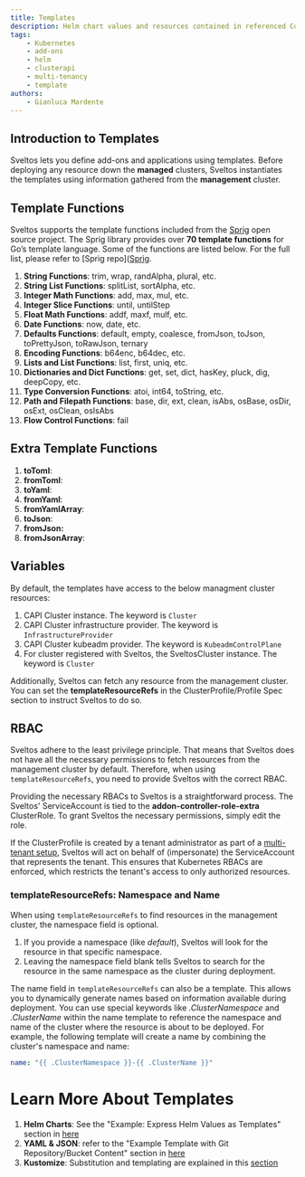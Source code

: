 ```yaml
---
title: Templates
description: Helm chart values and resources contained in referenced ConfigMaps/Secrets can be defined as template. 
tags:
    - Kubernetes
    - add-ons
    - helm
    - clusterapi
    - multi-tenancy
    - template
authors:
    - Gianluca Mardente
---
```


## Introduction to Templates

Sveltos lets you define add-ons and applications using templates. Before deploying any resource down the **managed** clusters, Sveltos instantiates the templates using information gathered from the **management** cluster.

## Template Functions

Sveltos supports the template functions included from the [Sprig](https://masterminds.github.io/sprig/) open source project. The Sprig library provides over **70 template functions** for Go’s template language. Some of the functions are listed below. For the full list, please refer to [Sprig repo]([Sprig](https://masterminds.github.io/sprig/).

1. **String Functions**: trim, wrap, randAlpha, plural, etc.
2. **String List Functions**: splitList, sortAlpha, etc.
3. **Integer Math Functions**: add, max, mul, etc.
4. **Integer Slice Functions**: until, untilStep
5. **Float Math Functions**: addf, maxf, mulf, etc.
6. **Date Functions**: now, date, etc.
7. **Defaults Functions**: default, empty, coalesce, fromJson, toJson, toPrettyJson, toRawJson, ternary
8. **Encoding Functions**: b64enc, b64dec, etc.
9. **Lists and List Functions**: list, first, uniq, etc.
10. **Dictionaries and Dict Functions**: get, set, dict, hasKey, pluck, dig, deepCopy, etc.
11. **Type Conversion Functions**: atoi, int64, toString, etc.
12. **Path and Filepath Functions**: base, dir, ext, clean, isAbs, osBase, osDir, osExt, osClean, osIsAbs
13. **Flow Control Functions**: fail

## Extra Template Functions

1. **toToml**: 
2. **fromToml**: 
3. **toYaml**: 
4. **fromYaml**: 
5. **fromYamlArray**: 
6. **toJson**: 
7. **fromJson:** 
8. **fromJsonArray**: 

## Variables

By default, the templates have access to the below managment cluster resources:

1. CAPI Cluster instance. The keyword is `Cluster`
2. CAPI Cluster infrastructure provider. The keyword is `InfrastructureProvider`
3. CAPI Cluster kubeadm provider. The keyword is `KubeadmControlPlane` 
4. For cluster registered with Sveltos, the SveltosCluster instance. The keyword is `Cluster` 

Additionally, Sveltos can fetch any resource from the management cluster. You can set the **templateResourceRefs** in the ClusterProfile/Profile Spec section to instruct Sveltos to do so.

## RBAC

Sveltos adhere to the least privilege principle. That means that Sveltos does not have all the necessary permissions to fetch resources from the management cluster by default. Therefore, when using `templateResourceRefs`, you need to provide Sveltos with the correct RBAC.

Providing the necessary RBACs to Sveltos is a straightforward process. The Sveltos' ServiceAccount is tied to the **addon-controller-role-extra** ClusterRole. To grant Sveltos the necessary permissions, simply edit the role.

If the ClusterProfile is created by a tenant administrator as part of a [multi-tenant setup](../features/multi-tenancy-sharing-cluster.md), Sveltos will act on behalf of (impersonate) the ServiceAccount that represents the tenant. This ensures that Kubernetes RBACs are enforced, which restricts the tenant's access to only authorized resources.

### templateResourceRefs: Namespace and Name

When using `templateResourceRefs` to find resources in the management cluster, the namespace field is optional. 

1. If you provide a namespace (like _default_), Sveltos will look for the resource in that specific namespace.
2. Leaving the namespace field blank tells Sveltos to search for the resource in the same namespace as the cluster during deployment.

The name field in `templateResourceRefs` can also be a template. This allows you to dynamically generate names based on information available during deployment.
You can use special keywords like _.ClusterNamespace_ and _.ClusterName_ within the name template to reference the namespace and name of the cluster where the resource is about to be deployed.
For example, the following template will create a name by combining the cluster's namespace and name:

```yaml
name: "{{ .ClusterNamespace }}-{{ .ClusterName }}"
```

# Learn More About Templates

1. **Helm Charts**: See the "Example: Express Helm Values as Templates" section in [here](../addons/helm_charts.md#example-express-helm-values-as-templates)
2. **YAML & JSON**: refer to the "Example Template with Git Repository/Bucket Content" section in [here](../addons/example_flux_sources.md#example-template-with-git-repositorybucket-content)
1. **Kustomize**: Substitution and templating are explained in this [section](../addons/kustomize.md#substitution-and-templating)